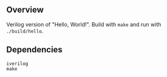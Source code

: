 ## Overview

Verilog version of "Hello, World!". Build with `make` and run with
`./build/hello`.

## Dependencies

```
iverilog
make
```
